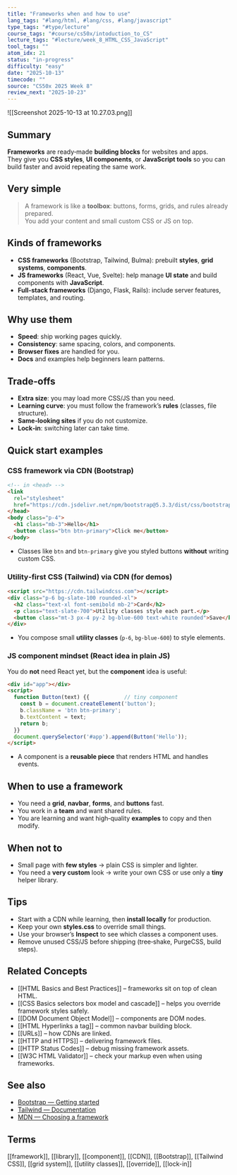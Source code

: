 ```yaml
---
title: "Frameworks when and how to use"
lang_tags: "#lang/html, #lang/css, #lang/javascript"
type_tags: "#type/lecture"
course_tags: "#course/cs50x/intoduction_to_CS"
lecture_tags: "#lecture/week_8_HTML_CSS_JavaScript"
tool_tags: ""
atom_idx: 21
status: "in-progress"
difficulty: "easy"
date: "2025-10-13"
timecode: ""
source: "CS50x 2025 Week 8"
review_next: "2025-10-23"
---
```


![[Screenshot 2025-10-13 at 10.27.03.png]]

## Summary
**Frameworks** are ready‑made **building blocks** for websites and apps.  
They give you **CSS styles**, **UI components**, or **JavaScript tools** so you can build faster and avoid repeating the same work.

## Very simple
> A framework is like a **toolbox**: buttons, forms, grids, and rules already prepared.  
> You add your content and small custom CSS or JS on top.

## Kinds of frameworks
- **CSS frameworks** (Bootstrap, Tailwind, Bulma): prebuilt **styles**, **grid systems**, **components**.  
- **JS frameworks** (React, Vue, Svelte): help manage **UI state** and build components with **JavaScript**.  
- **Full‑stack frameworks** (Django, Flask, Rails): include server features, templates, and routing.

## Why use them
- **Speed**: ship working pages quickly.  
- **Consistency**: same spacing, colors, and components.  
- **Browser fixes** are handled for you.  
- **Docs** and examples help beginners learn patterns.

## Trade‑offs
- **Extra size**: you may load more CSS/JS than you need.  
- **Learning curve**: you must follow the framework’s **rules** (classes, file structure).  
- **Same‑looking sites** if you do not customize.  
- **Lock‑in**: switching later can take time.

## Quick start examples

### CSS framework via CDN (Bootstrap)
```html
<!-- in <head> -->
<link
  rel="stylesheet"
  href="https://cdn.jsdelivr.net/npm/bootstrap@5.3.3/dist/css/bootstrap.min.css">
</head>
<body class="p-4">
  <h1 class="mb-3">Hello</h1>
  <button class="btn btn-primary">Click me</button>
</body>
```
- Classes like `btn` and `btn-primary` give you styled buttons **without** writing custom CSS.

### Utility‑first CSS (Tailwind) via CDN (for demos)
```html
<script src="https://cdn.tailwindcss.com"></script>
<div class="p-6 bg-slate-100 rounded-xl">
  <h2 class="text-xl font-semibold mb-2">Card</h2>
  <p class="text-slate-700">Utility classes style each part.</p>
  <button class="mt-3 px-4 py-2 bg-blue-600 text-white rounded">Save</button>
</div>
```
- You compose small **utility classes** (`p-6`, `bg-blue-600`) to style elements.

### JS component mindset (React idea in plain JS)
You do **not** need React yet, but the **component** idea is useful:
```html
<div id="app"></div>
<script>
  function Button(text) {{           // tiny component
    const b = document.createElement('button');
    b.className = 'btn btn-primary';
    b.textContent = text;
    return b;
  }}
  document.querySelector('#app').append(Button('Hello'));
</script>
```
- A component is a **reusable piece** that renders HTML and handles events.

## When to use a framework
- You need a **grid**, **navbar**, **forms**, and **buttons** fast.  
- You work in a **team** and want shared rules.  
- You are learning and want high‑quality **examples** to copy and then modify.

## When not to
- Small page with **few styles** → plain CSS is simpler and lighter.  
- You need a **very custom** look → write your own CSS or use only a **tiny** helper library.

## Tips
- Start with a CDN while learning, then **install locally** for production.  
- Keep your own **styles.css** to override small things.  
- Use your browser’s **Inspect** to see which classes a component uses.  
- Remove unused CSS/JS before shipping (tree‑shake, PurgeCSS, build steps).

## Related Concepts
- [[HTML Basics and Best Practices]] – frameworks sit on top of clean HTML.  
- [[CSS Basics selectors box model and cascade]] – helps you override framework styles safely.  
- [[DOM Document Object Model]] – components are DOM nodes.  
- [[HTML Hyperlinks a tag]] – common navbar building block.  
- [[URLs]] – how CDNs are linked.  
- [[HTTP and HTTPS]] – delivering framework files.  
- [[HTTP Status Codes]] – debug missing framework assets.  
- [[W3C HTML Validator]] – check your markup even when using frameworks.

## See also
- [Bootstrap — Getting started](https://getbootstrap.com/docs/5.3/getting-started/introduction/)
- [Tailwind — Documentation](https://tailwindcss.com/docs)
- [MDN — Choosing a framework](https://developer.mozilla.org/en-US/docs/Learn/Tools_and_testing/Client-side_JavaScript_frameworks/Introduction)

## Terms
[[framework]], [[library]], [[component]], [[CDN]], [[Bootstrap]], [[Tailwind CSS]], [[grid system]], [[utility classes]], [[override]], [[lock-in]]
